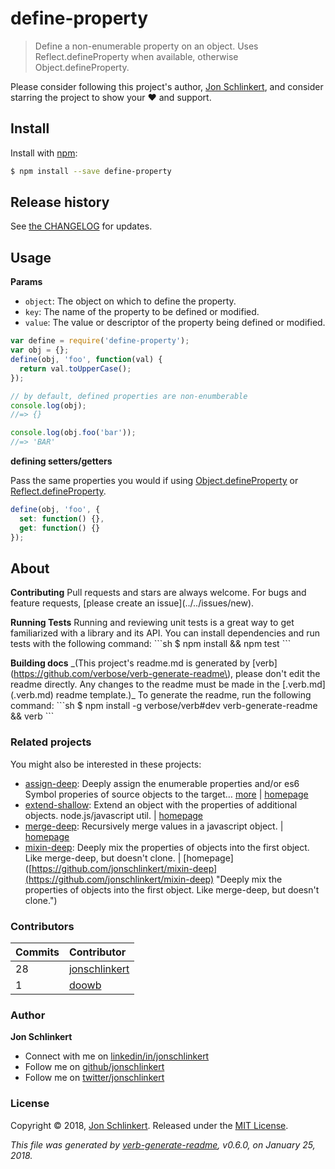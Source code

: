 # define-property

> Define a non-enumerable property on an object. Uses Reflect.defineProperty when available, otherwise Object.defineProperty.

Please consider following this project's author, [Jon Schlinkert](https://github.com/jonschlinkert), and consider starring the project to show your :heart: and support.

## Install

Install with [npm](https://www.npmjs.com/):

```bash
$ npm install --save define-property
```

## Release history

See [the CHANGELOG](https://github.com/bgoonz/Knowledge-Bank/tree/d157cab4a536be397d8f7d36c79f7d69d282500a/ARCHIVE/BenchBnB/node_modules/define-property/changelog.md) for updates.

## Usage

**Params**

* `object`: The object on which to define the property.
* `key`: The name of the property to be defined or modified.
* `value`: The value or descriptor of the property being defined or modified.

```javascript
var define = require('define-property');
var obj = {};
define(obj, 'foo', function(val) {
  return val.toUpperCase();
});

// by default, defined properties are non-enumberable
console.log(obj);
//=> {}

console.log(obj.foo('bar'));
//=> 'BAR'
```

**defining setters/getters**

Pass the same properties you would if using [Object.defineProperty](https://developer.mozilla.org/en-US/docs/Web/JavaScript/Reference/Global_Objects/Object/defineProperty) or [Reflect.defineProperty](https://developer.mozilla.org/en-US/docs/Web/JavaScript/Reference/Global_Objects/Reflect/defineProperty).

```javascript
define(obj, 'foo', {
  set: function() {},
  get: function() {}
});
```

## About

**Contributing** Pull requests and stars are always welcome. For bugs and feature requests, \[please create an issue\]\(../../issues/new\).

**Running Tests** Running and reviewing unit tests is a great way to get familiarized with a library and its API. You can install dependencies and run tests with the following command: \`\`\`sh $ npm install && npm test \`\`\`

**Building docs** \_\(This project's readme.md is generated by \[verb\]\(https://github.com/verbose/verb-generate-readme\), please don't edit the readme directly. Any changes to the readme must be made in the \[.verb.md\]\(.verb.md\) readme template.\)\_ To generate the readme, run the following command: \`\`\`sh $ npm install -g verbose/verb\#dev verb-generate-readme && verb \`\`\`

### Related projects

You might also be interested in these projects:

* [assign-deep](https://www.npmjs.com/package/assign-deep): Deeply assign the enumerable properties and/or es6 Symbol properies of source objects to the target… [more](https://github.com/jonschlinkert/assign-deep) \| [homepage](https://github.com/jonschlinkert/assign-deep)
* [extend-shallow](https://www.npmjs.com/package/extend-shallow): Extend an object with the properties of additional objects. node.js/javascript util. \| [homepage](https://github.com/jonschlinkert/extend-shallow)
* [merge-deep](https://www.npmjs.com/package/merge-deep): Recursively merge values in a javascript object. \| [homepage](https://github.com/jonschlinkert/merge-deep)
* [mixin-deep](https://www.npmjs.com/package/mixin-deep): Deeply mix the properties of objects into the first object. Like merge-deep, but doesn't clone. \| \[homepage\]\([https://github.com/jonschlinkert/mixin-deep](https://github.com/jonschlinkert/mixin-deep) "Deeply mix the properties of objects into the first object. Like merge-deep, but doesn't clone."\)

### Contributors

| **Commits** | **Contributor** |
| :--- | :--- |
| 28 | [jonschlinkert](https://github.com/jonschlinkert) |
| 1 | [doowb](https://github.com/doowb) |

### Author

**Jon Schlinkert**

* Connect with me on [linkedin/in/jonschlinkert](https://linkedin.com/in/jonschlinkert)
* Follow me on [github/jonschlinkert](https://github.com/jonschlinkert)
* Follow me on [twitter/jonschlinkert](https://twitter.com/jonschlinkert)

### License

Copyright © 2018, [Jon Schlinkert](https://github.com/jonschlinkert). Released under the [MIT License](https://github.com/bgoonz/Knowledge-Bank/tree/d157cab4a536be397d8f7d36c79f7d69d282500a/ARCHIVE/BenchBnB/node_modules/define-property/LICENSE/README.md).

_This file was generated by_ [_verb-generate-readme_](https://github.com/verbose/verb-generate-readme)_, v0.6.0, on January 25, 2018._


